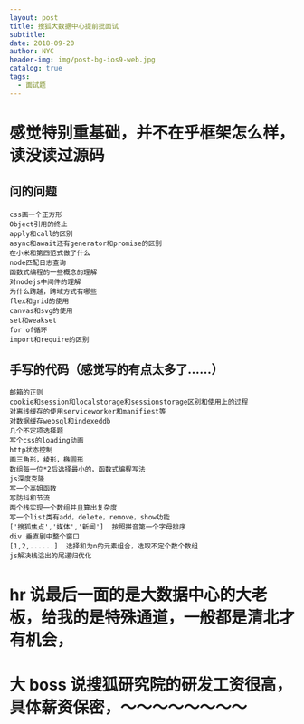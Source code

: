 ```yaml
---
layout: post
title: 搜狐大数据中心提前批面试
subtitle:
date: 2018-09-20
author: NYC
header-img: img/post-bg-ios9-web.jpg
catalog: true
tags:
  - 面试题
---
```


# 感觉特别重基础，并不在乎框架怎么样，读没读过源码

## 问的问题

    css画一个正方形
    Object引用的终止
    apply和call的区别
    async和await还有generator和promise的区别
    在小米和第四范式做了什么
    node匹配日志查询
    函数式编程的一些概念的理解
    对nodejs中间件的理解
    为什么跨越，跨域方式有哪些
    flex和grid的使用
    canvas和svg的使用
    set和weakset
    for of循环
    import和require的区别

## 手写的代码（感觉写的有点太多了......）

    邮箱的正则
    cookie和session和localstorage和sessionstorage区别和使用上的过程
    对离线缓存的使用serviceworker和manifiest等
    对数据缓存websql和indexeddb
    几个不定项选择题
    写个css的loading动画
    http状态控制
    画三角形，棱形，椭圆形
    数组每一位*2后选择最小的，函数式编程写法
    js深度克隆
    写一个高姐函数
    写防抖和节流
    两个栈实现一个数组并且算出复杂度
    写一个list类有add，delete，remove，show功能
    ['搜狐焦点','媒体','新闻']  按照拼音第一个字母排序
    div 垂直剧中整个窗口
    [1,2,......]  选择和为n的元素组合，选取不定个数个数组
    js解决栈溢出的尾递归优化

# hr 说最后一面的是大数据中心的大老板，给我的是特殊通道，一般都是清北才有机会，

# 大 boss 说搜狐研究院的研发工资很高，具体薪资保密，～～～～～～～～
